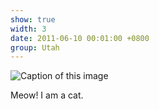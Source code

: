 ```yaml
---
show: true
width: 3
date: 2011-06-10 00:01:00 +0800
group: Utah
---
```

<div>
  <img data-src="{{ 'assets/images/etc/cat2.jpg' | relative_url }}" class="lazy w-100 rounded" src="{{ '/assets/images/empty_300x200.png' | relative_url }}" data-toggle="tooltip" data-placement="top" title="Caption of this image">
  <div class="card-body">
    <p class="card-text">
      Meow! I am a cat. 
    </p>
  </div>
</div>
